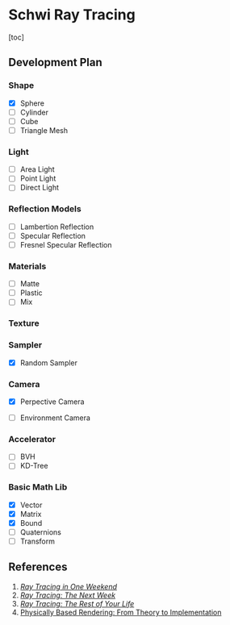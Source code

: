 # Schwi Ray Tracing

[toc]

## Development Plan

### Shape

- [x] Sphere
- [ ] Cylinder
- [ ] Cube
- [ ] Triangle Mesh

### Light

- [ ] Area Light
- [ ] Point Light
- [ ] Direct Light

### Reflection Models
- [ ] Lambertion Reflection
- [ ] Specular Reflection
- [ ] Fresnel Specular Reflection

### Materials

- [ ] Matte
- [ ] Plastic
- [ ] Mix

### Texture

### Sampler
- [x] Random Sampler

### Camera

- [x] Perpective Camera

- [ ] Environment Camera

### Accelerator

- [ ] BVH
- [ ] KD-Tree

### Basic Math Lib

- [x] Vector
- [x] Matrix
- [x] Bound
- [ ] Quaternions
- [ ] Transform

## References

1. [_Ray Tracing in One Weekend_](https://raytracing.github.io/books/RayTracingInOneWeekend.html)
2. [_Ray Tracing: The Next Week_](https://raytracing.github.io/books/RayTracingTheNextWeek.html)
3. [_Ray Tracing: The Rest of Your Life_](https://raytracing.github.io/books/RayTracingTheRestOfYourLife.html)
4. [Physically Based Rendering: From Theory to Implementation ](https://www.pbr-book.org/)

